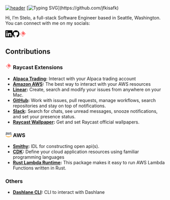 [![header](https://capsule-render.vercel.app/api?type=waving&height=150&color=3239FB&textBg=false&section=header)](https://github.com/jfkisafk)
[![Typing SVG](https://readme-typing-svg.demolab.com?font=SF+Mono&size=25&pause=1000&color=4169E1&random=false&width=435&lines=Bonjour!+%F0%9F%91%8B;Je+m'appelle+Stelo.)](https://github.com/jfkisafk)

Hi, I’m Stelo, a full-stack Software Engineer based in Seattle, Washington. You can connect with me on my socials:

<a href="https://www.linkedin.com/in/stelo" target="_blank">
	<picture>
	  <source media="(prefers-color-scheme: dark)" srcset="./icons/dark/linkedin.svg" width="22" align="left">
	  <img src="./icons/light/linkedin.svg" width="22" align="left">
	</picture>
</a>
<a href="https://www.github.com/jfkisafk" target="_blank">
	<picture>
	  <source media="(prefers-color-scheme: dark)" srcset="./icons/dark/github.svg" width="22" align="left">
	  <img src="icons/light/github.svg" width="22" align="left">
	</picture>
</a>
<a href="https://www.raycast.com/stelo"><img src="./icons/raycast.png" alt="raycast" width="22" /></a>
<br />

## Contributions

### <img src="./icons/raycast.png" alt="raycast" width="20" height="20"/> Raycast Extensions

* **[Alpaca Trading](https://www.raycast.com/stelo/alpaca-trading):** Interact with your Alpaca trading account
* **[Amazon AWS](https://www.raycast.com/Falcon/aws):** The best way to interact with your AWS resources
* **[Linear](https://www.raycast.com/linear/linear):** Create, search and modify your issues from anywhere on your Mac.
* **[GitHub](https://www.raycast.com/raycast/github):** Work with issues, pull requests, manage workflows, search repositories and stay on top of notifications.
* **[Slack]([https://www.raycast.com/koinzhang/raycast-wallpaper](https://www.raycast.com/mommertf/slack)):** Search for chats, see unread messages, snooze notifications, and set your presence status.
* **[Raycast Wallpaper](https://www.raycast.com/koinzhang/raycast-wallpaper):** Get and set Raycast official wallpapers.

### <img src="./icons/aws.png" alt="raycast" width="20" height="15"/> AWS

* **[Smithy](https://github.com/smithy-lang/smithy):** IDL for constructing open api(s).
* **[CDK](https://aws.amazon.com/cdk/):** Define your cloud application resources using familiar programming languages
* **[Rust Lambda Runtime](https://github.com/awslabs/aws-lambda-rust-runtime):** This package makes it easy to run AWS Lambda Functions written in Rust.

### Others
* **[Dashlane CLI](https://github.com/Dashlane/dashlane-cli):** CLI to interact with Dashlane

